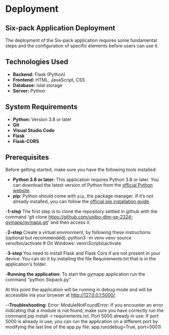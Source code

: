 # Deployment
## Six-pack Application Deployment

The deployment of the Six-pack application requires some fundamental steps and the configuration of specific elements before users can use it.

## Technologies Used
- **Backend:** Flask (Python)
- **Frontend:** HTML, JavaScript, CSS
- **Database:** lolal storage
- **Server:** Python

## System Requirements
- **Python:** Version 3.8 or later
- **Git**
- **Visual Studio Code**
- **Flask**
- **Flask-CORS**

## Prerequisites

Before getting started, make sure you have the following tools installed:

- **Python 3.8 or later:** This application requires Python 3.8 or later. You can download the latest version of Python from the [official Python website](https://www.python.org/).
- **pip:** Python should come with `pip`, the package manager. If it’s not already installed, you can follow the [official pip installation guide](https://pip.pypa.io/en/stable/installation/).

-**1-step**
The first step is to clone the repository settled in github with the command 'git clone https://github.com/unibo-dtm-se-2324-gymapp/gymapp.git' and then access it.

-**2-step**
Create a virtual environment, by following these instructions:(optional but recommended):
python3 -m venv venv
source venv/bin/activate  # On Windows: venv\Scripts\activate

-**3-step**
You need to install Flask and Flask Cors if are not present in your device. You can do it by installing the file Requirements.txt that is in the application's folder.

-**Running the application:**
To start the gymapp application run the command "python Sixpack.py"

At this point the application will be running in debug mode and will be accessible via your browser at http://127.0.0.1:5000/.

-**-Troubleshooting:**
Error: ModuleNotFoundError: If you encounter an error indicating that a module is not found, make sure you have correctly run the command pip install -r requirements.txt.
Port 5000 already in use: If port 5000 is already in use, you can run the application on a different port by modifying the last line of the app.py file: app.run(debug=True, port=5001)



